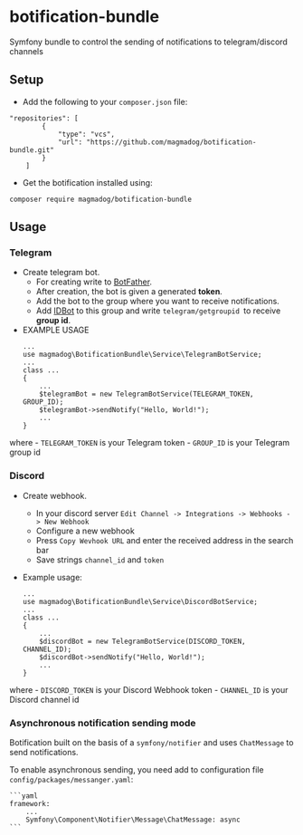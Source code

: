 # botification-bundle
 Symfony bundle to control the sending of notifications to telegram/discord channels
  
## Setup
* Add the following to your ```composer.json``` file:
```composer
"repositories": [
        {
            "type": "vcs",
            "url": "https://github.com/magmadog/botification-bundle.git"
        }
    ]
```
* Get the botification installed using:
```composer
composer require magmadog/botification-bundle
```
## Usage

### Telegram
* Create telegram bot.
    *  For creating write to [BotFather](https://t.me/botfather).
    * After creation, the bot is given a generated **token**.
    * Add the bot to the group where you want to receive notifications.
    * Add [IDBot](https://t.me/myidbot) to this group and write ```telegram/getgroupid ```to receive **group id**.
* EXAMPLE USAGE
    ```
    ...
    use magmadog\BotificationBundle\Service\TelegramBotService;
    ...
    class ...
    {
        ...
        $telegramBot = new TelegramBotService(TELEGRAM_TOKEN, GROUP_ID);
        $telegramBot->sendNotify("Hello, World!");
        ...
    }
    ```
where
    - `TELEGRAM_TOKEN` is your Telegram token
    - `GROUP_ID` is your Telegram group id
### Discord
* Create webhook.
    * In your discord server `Edit Channel -> Integrations -> Webhooks -> New Webhook`
    * Configure a new webhook
    * Press `Copy Wevhook URL` and enter the received address in the search bar
    * Save strings `channel_id` and `token`
* Example usage:

    ```
    ...
    use magmadog\BotificationBundle\Service\DiscordBotService;
    ...
    class ...
    {
        ...
        $discordBot = new TelegramBotService(DISCORD_TOKEN, CHANNEL_ID);
        $discordBot->sendNotify("Hello, World!");
        ...
    }
    ```

where
    - `DISCORD_TOKEN` is your Discord Webhook token
    - `CHANNEL_ID` is your Discord channel id

### Asynchronous notification sending mode 
Botification built on the basis of a `symfony/notifier` and uses `ChatMessage` to send notifications.

To enable asynchronous sending, you need add to configuration file `config/packages/messanger.yaml`:

    ```yaml
    framework:
        ...
        Symfony\Component\Notifier\Message\ChatMessage: async
    ```
